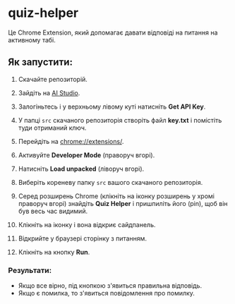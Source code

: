 # quiz-helper

Це Chrome Extension, який допомагає давати відповіді на питання на активному табі.

## Як запустити:

1. Скачайте репозиторій.

2. Зайдіть на [AI Studio](https://aistudio.google.com/).

3. Залогіньтесь і у верхньому лівому куті натисніть **Get API Key**.

4. У папці `src` скачаного репозиторія створіть файл **key.txt** і помістіть туди отриманий ключ.

5. Перейдіть на [chrome://extensions/](chrome://extensions/).

6. Активуйте **Developer Mode** (праворуч вгорі).

7. Натисніть **Load unpacked** (ліворуч вгорі).

8. Виберіть кореневу папку `src` вашого скачаного репозиторія.

9. Серед розширень Chrome (клікніть на іконку розширень у хромі праворуч вгорі) знайдіть **Quiz Helper** і пришпиліть його (pin), щоб він був весь час видимий.

10. Клікніть на іконку і вона відкриє сайдпанель.

11. Відкрийте у браузері сторінку з питанням.

12. Клікніть на кнопку **Run**.

### Результати:

- Якщо все вірно, під кнопкою з'явиться правильна відповідь.
- Якщо є помилка, то з'явиться повідомлення про помилку.

